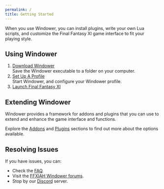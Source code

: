 ```yaml
---
permalink: /
title: Getting Started
---
```


When you use Windower, you can install plugins, write your own Lua scripts, and customize the Final Fantasy XI game interface to fit your playing style.

## Using Windower

1. [Download Windower](http://update.windower.net/live/Windower.exe)<br>Save the Windower executable to a folder on your computer.
1. [Set Up A Profile](profiles/)<br>Start Windower, and configure your Windower profile.
1. [Launch Final Fantasy XI](profiles/#launch-using-a-profile)

## Extending Windower
Windower provides a framework for addons and plugins that you can use to extend and enhance the game interface and functions.

Explore the [Addons](addons/) and [Plugins](plugins/) sections to find out more about the options available.

## Resolving Issues
If you have issues, you can:
* Check the [FAQ](faq/).
* Visit the [FFXIAH Windower forums](http://www.ffxiah.com/forum/forum/170/support/).
* Stop by our [Discord](https://discord.gg/v6pk6uy) server.
